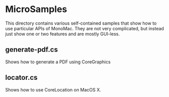 MicroSamples
============

This directory contains various self-contained samples that
show how to use particular APIs of MonoMac.   They are not
very complicated, but instead just show one or two features
and are mostly GUI-less.

generate-pdf.cs
---------------

Shows how to generate a PDF using CoreGraphics

locator.cs
----------

Shows how to use CoreLocation on MacOS X.

